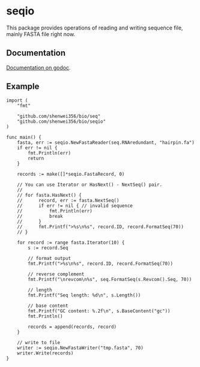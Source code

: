 seqio
=====

This package provides operations of reading and writing sequence file, mainly FASTA file right now.

Documentation
-------------
[Documentation on godoc](https://godoc.org/github.com/shenwei356/bio/seqio).

Example
-------

    import (
    	"fmt"

    	"github.com/shenwei356/bio/seq"
    	"github.com/shenwei356/bio/seqio"
    )

    func main() {
    	fasta, err := seqio.NewFastaReader(seq.RNAredundant, "hairpin.fa")
    	if err != nil {
    		fmt.Println(err)
    		return
    	}

    	records := make([]*seqio.FastaRecord, 0)

    	// You can use Iterator or HasNext() - NextSeq() pair.
        //
    	// for fasta.HasNext() {
    	//	    record, err := fasta.NextSeq()
    	//	    if err != nil { // invalid sequence
    	//		    fmt.Println(err)
    	//		    break
    	//	    }
    	//	    fmt.Printf(">%s\n%s", record.ID, record.FormatSeq(70))
        // }

        for record := range fasta.Iterator(10) {    
    		s := record.Seq

    		// format output
    		fmt.Printf(">%s\n%s", record.ID, record.FormatSeq(70))

    		// reverse complement
    		fmt.Printf("\nrevcom\n%s", seq.FormatSeq(s.Revcom().Seq, 70))

    		// length
    		fmt.Printf("Seq length: %d\n", s.Length())

    		// base content
    		fmt.Printf("GC content: %.2f\n", s.BaseContent("gc"))
    		fmt.Println()

    		records = append(records, record)
    	}

    	// write to file
    	writer := seqio.NewFastaWriter("tmp.fasta", 70)
    	writer.Write(records)
    }
